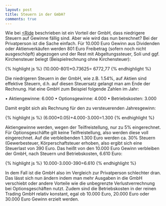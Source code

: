 ```yaml
---
layout: post
title: Steuern in der GmbH?
comments: true
---
```



Wie bei <a href=https://f.hubspotusercontent00.net/hubfs/8060256/Steuersatze-privat-vs-GmbH.pdf><Ride</a> beschrieben ist ein Vorteil der GmbH, 
  dass niedrigere Steuern auf Gewinne fällig sind. Aber wie wird das nun berechnet? 
 Bei der Privatperson ist die Sache einfach. Für 10.000 Euro Gewinn aus Dividenden oder Aktienverkäufen werden 801 Euro Freibetrag (sofern noch nicht ausgeschöpft)
 abgezogen und der Rest mit Abgeltungssteuer, Soli und ggf. Kirchensteuer belegt (Beispielrechnung ohne Kirchensteuer):

{% highlight js %}
(10.000-801)*0.73625= 6772,77
{% endhighlight %}

Die niedrigeren Steuern in der GmbH, wie z.B. 1.54%, auf Aktien sind effektive Steuern, d.h. auf diesen Steuersatz gelangt man am Ende der Rechnung.
Hat eine GmbH zum Beispiel folgende Zahlen im Jahr:

• Aktiengewinne: 6.000
• Optionsgewinne: 4.000 
• Betriebskosten: 3.000

Damit ergibt sich als Rechnung für den zu versteuerenden Jahresgewinn:

{% highlight js %}
(6.000*0.05)+4.000-3.000=1.300
{% endhighlight %}

Aktiengewinne werden, wegen der Teilfreistellung, nur zu 5% eingerechnet. Für Optionsgeschäfte gilt keine Teilfreistellung, also werden diese voll eingerechnet.
Auf die verbleibenden 1.300 Euro werden ca. 30% Steuern (Gewerbesteuer, Körperschaftsteuer erhoben, also ergibt sich eine Steuerlast von 390 Euro.
Das heißt von den 10.000 Euro Gewinn verbleiben der GmbH, nach Steuern und Betriebskosten, 6.610 Euro:

{% highlight js %}
10.000-3.000-390=6.610
{% endhighlight %}

In dem Fall ist die GmbH also im Vergleich zur Privatperson schlechter dran.
Das lässt sich nun ändern indem man mehr Ausgaben in die GmbH verschiebt oder andere Vorteile wie die unbegrenzte Verlustverrechnung bei Optionsgeschäften nutzt. Zudem sind die Betriebskosten in der reinen Trading GmbH relativ konstant, egal ob 10.000 Euro, 20.000 Euro oder 30.000 Euro Gewinn erzielt werden.
